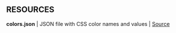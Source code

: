 ## RESOURCES

**colors.json** | JSON file with CSS color names and values | [Source](https://github.com/bahamas10/css-color-names/blob/master/css-color-names.json)
